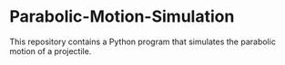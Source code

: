# Parabolic-Motion-Simulation
This repository contains a Python program that simulates the parabolic motion of a projectile. 
